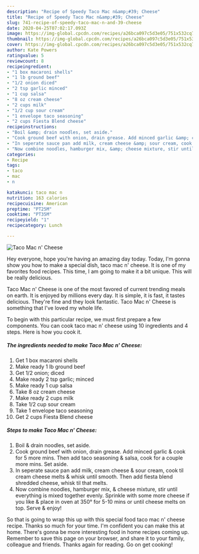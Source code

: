 ```yaml
---
description: "Recipe of Speedy Taco Mac n&amp;#39; Cheese"
title: "Recipe of Speedy Taco Mac n&amp;#39; Cheese"
slug: 741-recipe-of-speedy-taco-mac-n-and-39-cheese
date: 2020-04-25T07:02:17.093Z
image: https://img-global.cpcdn.com/recipes/a26bca097c5d3e05/751x532cq70/taco-mac-n-cheese-recipe-main-photo.jpg
thumbnail: https://img-global.cpcdn.com/recipes/a26bca097c5d3e05/751x532cq70/taco-mac-n-cheese-recipe-main-photo.jpg
cover: https://img-global.cpcdn.com/recipes/a26bca097c5d3e05/751x532cq70/taco-mac-n-cheese-recipe-main-photo.jpg
author: Kate Powers
ratingvalue: 5
reviewcount: 8
recipeingredient:
- "1 box macaroni shells"
- "1 lb ground beef"
- "1/2 onion diced"
- "2 tsp garlic minced"
- "1 cup salsa"
- "8 oz cream cheese"
- "2 cups milk"
- "1/2 cup sour cream"
- "1 envelope taco seasoning"
- "2 cups Fiesta Blend cheese"
recipeinstructions:
- "Boil &amp; drain noodles, set aside."
- "Cook ground beef with onion, drain grease. Add minced garlic &amp; cook for 5 more mins. Then add taco seasoning &amp; salsa, cook for a couple more mins. Set aside."
- "In seperate sauce pan add milk, cream cheese &amp; sour cream, cook til cream cheese melts &amp; whisk until smooth. Then add fiesta blend shredded cheese, whisk til that melts."
- "Now combine noodles, hamburger mix, &amp; cheese mixture, stir until everything is mixed together evenly. Sprinkle with some more cheese if you like &amp; place in oven at 350° for 5-10 mins or until cheese melts on top. Serve &amp; enjoy!"
categories:
- Recipe
tags:
- taco
- mac
- n

katakunci: taco mac n 
nutrition: 163 calories
recipecuisine: American
preptime: "PT25M"
cooktime: "PT35M"
recipeyield: "1"
recipecategory: Lunch

---
```



![Taco Mac n&#39; Cheese](https://img-global.cpcdn.com/recipes/a26bca097c5d3e05/751x532cq70/taco-mac-n-cheese-recipe-main-photo.jpg)

Hey everyone, hope you're having an amazing day today. Today, I'm gonna show you how to make a special dish, taco mac n&#39; cheese. It is one of my favorites food recipes. This time, I am going to make it a bit unique. This will be really delicious.



Taco Mac n&#39; Cheese is one of the most favored of current trending meals on earth. It is enjoyed by millions every day. It is simple, it is fast, it tastes delicious. They're fine and they look fantastic. Taco Mac n&#39; Cheese is something that I've loved my whole life.


To begin with this particular recipe, we must first prepare a few components. You can cook taco mac n&#39; cheese using 10 ingredients and 4 steps. Here is how you cook it.

<!--inarticleads1-->

##### The ingredients needed to make Taco Mac n&#39; Cheese:

1. Get 1 box macaroni shells
1. Make ready 1 lb ground beef
1. Get 1/2 onion; diced
1. Make ready 2 tsp garlic; minced
1. Make ready 1 cup salsa
1. Take 8 oz cream cheese
1. Make ready 2 cups milk
1. Take 1/2 cup sour cream
1. Take 1 envelope taco seasoning
1. Get 2 cups Fiesta Blend cheese




<!--inarticleads2-->

##### Steps to make Taco Mac n&#39; Cheese:

1. Boil &amp; drain noodles, set aside.
1. Cook ground beef with onion, drain grease. Add minced garlic &amp; cook for 5 more mins. Then add taco seasoning &amp; salsa, cook for a couple more mins. Set aside.
1. In seperate sauce pan add milk, cream cheese &amp; sour cream, cook til cream cheese melts &amp; whisk until smooth. Then add fiesta blend shredded cheese, whisk til that melts.
1. Now combine noodles, hamburger mix, &amp; cheese mixture, stir until everything is mixed together evenly. Sprinkle with some more cheese if you like &amp; place in oven at 350° for 5-10 mins or until cheese melts on top. Serve &amp; enjoy!




So that is going to wrap this up with this special food taco mac n&#39; cheese recipe. Thanks so much for your time. I'm confident you can make this at home. There's gonna be more interesting food in home recipes coming up. Remember to save this page on your browser, and share it to your family, colleague and friends. Thanks again for reading. Go on get cooking!
